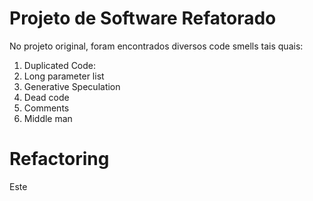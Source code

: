 # Projeto de Software Refatorado
No projeto original, foram encontrados diversos code smells tais quais:
1. Duplicated Code: 
2. Long parameter list
3. Generative Speculation
4. Dead code
5. Comments
6. Middle man

# Refactoring
Este <code>